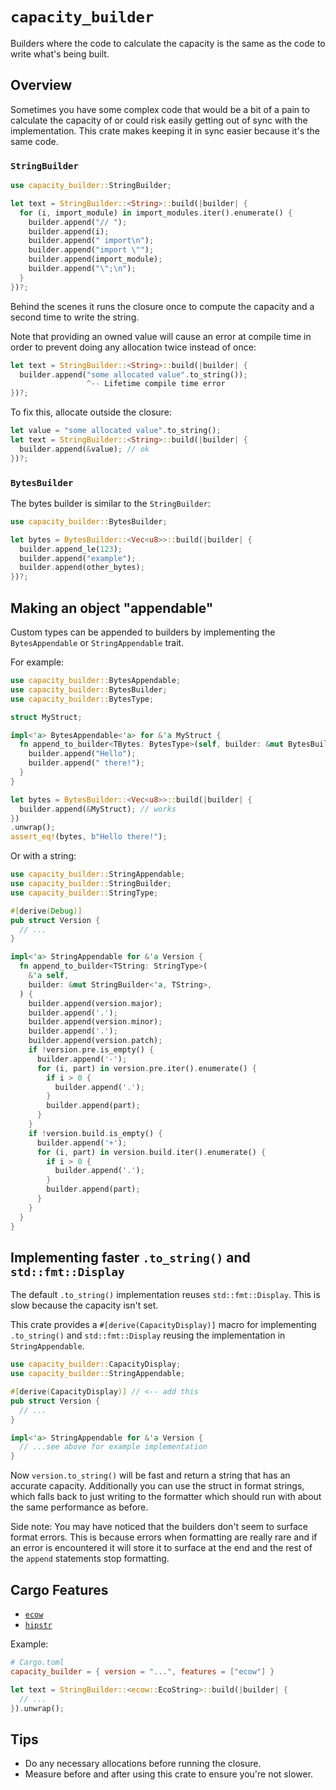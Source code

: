 # `capacity_builder`

Builders where the code to calculate the capacity is the same as the code to
write what's being built.

## Overview

Sometimes you have some complex code that would be a bit of a pain to calculate
the capacity of or could risk easily getting out of sync with the
implementation. This crate makes keeping it in sync easier because it's the same
code.

### `StringBuilder`

```rs
use capacity_builder::StringBuilder;

let text = StringBuilder::<String>::build(|builder| {
  for (i, import_module) in import_modules.iter().enumerate() {
    builder.append("// ");
    builder.append(i);
    builder.append(" import\n");
    builder.append("import \"");
    builder.append(import_module);
    builder.append("\";\n");
  }
})?;
```

Behind the scenes it runs the closure once to compute the capacity and a second
time to write the string.

Note that providing an owned value will cause an error at compile time in order
to prevent doing any allocation twice instead of once:

```rs
let text = StringBuilder::<String>::build(|builder| {
  builder.append("some allocated value".to_string());
                 ^-- Lifetime compile time error
})?;
```

To fix this, allocate outside the closure:

```rs
let value = "some allocated value".to_string();
let text = StringBuilder::<String>::build(|builder| {
  builder.append(&value); // ok
})?;
```

### `BytesBuilder`

The bytes builder is similar to the `StringBuilder`:

```rs
use capacity_builder::BytesBuilder;

let bytes = BytesBuilder::<Vec<u8>>::build(|builder| {
  builder.append_le(123);
  builder.append("example");
  builder.append(other_bytes);
})?;
```

## Making an object "appendable"

Custom types can be appended to builders by implementing the `BytesAppendable`
or `StringAppendable` trait.

For example:

```rs
use capacity_builder::BytesAppendable;
use capacity_builder::BytesBuilder;
use capacity_builder::BytesType;

struct MyStruct;

impl<'a> BytesAppendable<'a> for &'a MyStruct {
  fn append_to_builder<TBytes: BytesType>(self, builder: &mut BytesBuilder<'a, TBytes>) {
    builder.append("Hello");
    builder.append(" there!");
  }
}

let bytes = BytesBuilder::<Vec<u8>>::build(|builder| {
  builder.append(&MyStruct); // works
})
.unwrap();
assert_eq!(bytes, b"Hello there!");
```

Or with a string:

```rs
use capacity_builder::StringAppendable;
use capacity_builder::StringBuilder;
use capacity_builder::StringType;

#[derive(Debug)]
pub struct Version {
  // ...
}

impl<'a> StringAppendable for &'a Version {
  fn append_to_builder<TString: StringType>(
    &'a self,
    builder: &mut StringBuilder<'a, TString>,
  ) {
    builder.append(version.major);
    builder.append('.');
    builder.append(version.minor);
    builder.append('.');
    builder.append(version.patch);
    if !version.pre.is_empty() {
      builder.append('-');
      for (i, part) in version.pre.iter().enumerate() {
        if i > 0 {
          builder.append('.');
        }
        builder.append(part);
      }
    }
    if !version.build.is_empty() {
      builder.append('+');
      for (i, part) in version.build.iter().enumerate() {
        if i > 0 {
          builder.append('.');
        }
        builder.append(part);
      }
    }
  }
}
```

## Implementing faster `.to_string()` and `std::fmt::Display`

The default `.to_string()` implementation reuses `std::fmt::Display`. This is
slow because the capacity isn't set.

This crate provides a `#[derive(CapacityDisplay)]` macro for implementing
`.to_string()` and `std::fmt::Display` reusing the implementation in
`StringAppendable`.

```rs
use capacity_builder::CapacityDisplay;
use capacity_builder::StringAppendable;

#[derive(CapacityDisplay)] // <-- add this
pub struct Version {
  // ...
}

impl<'a> StringAppendable for &'a Version {
  // ...see above for example implementation
}
```

Now `version.to_string()` will be fast and return a string that has an accurate
capacity. Additionally you can use the struct in format strings, which falls
back to just writing to the formatter which should run with about the same
performance as before.

Side note: You may have noticed that the builders don't seem to surface format
errors. This is because errors when formatting are really rare and if an error
is encountered it will store it to surface at the end and the rest of the
`append` statements stop formatting.

## Cargo Features

- [`ecow`](https://crates.io/crates/ecow)
- [`hipstr`](https://crates.io/crates/hipstr)

Example:

```toml
# Cargo.toml
capacity_builder = { version = "...", features = ["ecow"] }
```

```rs
let text = StringBuilder::<ecow::EcoString>::build(|builder| {
  // ...
}).unwrap();
```

## Tips

- Do any necessary allocations before running the closure.
- Measure before and after using this crate to ensure you're not slower.

